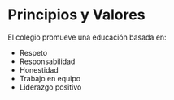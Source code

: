 # Principios y Valores

El colegio promueve una educación basada en:

- Respeto
- Responsabilidad
- Honestidad
- Trabajo en equipo
- Liderazgo positivo
